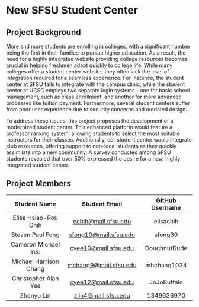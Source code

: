 # New SFSU Student Center
## Project Background
More and more students are enrolling in colleges, with a significant number being the first in their families to pursue higher education. As a result, the need for a highly integrated website providing college resources becomes crucial in helping freshmen adapt quickly to college life. While many colleges offer a student center website, they often lack the level of integration required for a seamless experience. For instance, the student center at SFSU fails to integrate with the campus clinic, while the student center at UCSC employs two separate login systems - one for basic school management, such as class enrollment, and another for more advanced processes like tuition payment. Furthermore, several student centers suffer from poor user experience due to security concerns and outdated design.

To address these issues, this project proposes the development of a modernized student center. This enhanced platform would feature a professor ranking system, allowing students to select the most suitable instructors for their classes. Additionally, our student center would integrate club resources, offering support to non-local students as they quickly assimilate into a new community. A survey conducted among SFSU students revealed that over 50% expressed the desire for a new, highly integrated student center.


## Project Members
| Student Name | Student Email | GitHub Username |
|    :---:     |     :---:     |     :---:       |
| Elisa Hsiao-Rou Chih      |       echih@mail.sfsu.edu        |      elisachih           |
| Steven Paul Fong      |        sfong10@mail.sfsu.edu       |         sfong30        |
| Cameron Michael Yee      |       cyee10@mail.sfsu.edu        |        DoughnutDude       |
| Michael Harrison Chang      |       mchang9@mail.sfsu.edu        |      mhchang1024          |
| Christopher Alan Yee      |       cyee12@mail.sfsu.edu        |      JoJoBuffalo         |
| Zhenyu Lin      |        zlin4@mail.sfsu.edu       |         1349636970        |

